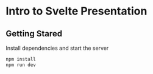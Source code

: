 # Intro to Svelte Presentation

## Getting Stared

Install dependencies and start the server

```bash
npm install
npm run dev
```

